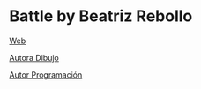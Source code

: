 # Battle by Beatriz Rebollo
 
[Web](https://vivirenremoto.github.io/battle/)

[Autora Dibujo](https://www.artstation.com/artwork/4wKD2)

[Autor Programación](https://twitter.com/vivirenremoto)
